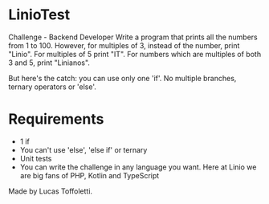 # LinioTest

Challenge - Backend Developer
Write a program that prints all the numbers from 1 to 100. However, for
multiples of 3, instead of the number, print "Linio". For multiples of 5 print
"IT". For numbers which are multiples of both 3 and 5, print "Linianos".

But here's the catch: you can use only one 'if'. No multiple branches, ternary
operators or 'else'.

# Requirements
* 1 if
* You can't use 'else', 'else if' or ternary
* Unit tests
* You can write the challenge in any language you want. Here at Linio we are
big fans of PHP, Kotlin and TypeScript

Made by Lucas Toffoletti.


